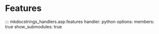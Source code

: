 # Features

::: mkdocstrings_handlers.asp.features
    handler: python
    options:
      members: true
      show_submodules: true
